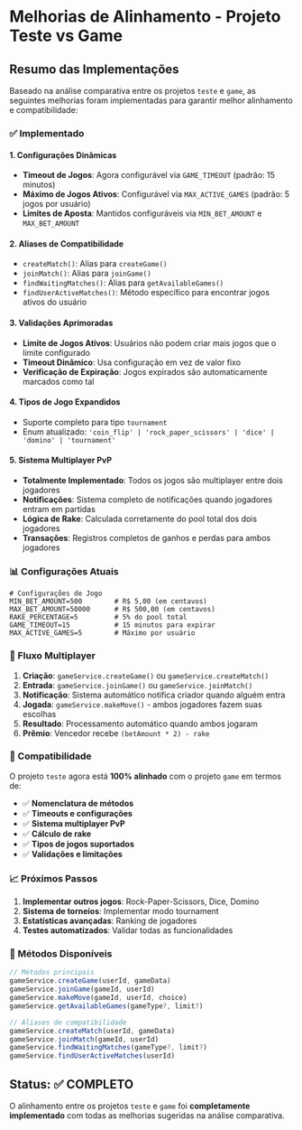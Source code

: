 # Melhorias de Alinhamento - Projeto Teste vs Game

## Resumo das Implementações

Baseado na análise comparativa entre os projetos `teste` e `game`, as seguintes melhorias foram implementadas para garantir melhor alinhamento e compatibilidade:

### ✅ Implementado

#### 1. **Configurações Dinâmicas**
- **Timeout de Jogos**: Agora configurável via `GAME_TIMEOUT` (padrão: 15 minutos)
- **Máximo de Jogos Ativos**: Configurável via `MAX_ACTIVE_GAMES` (padrão: 5 jogos por usuário)
- **Limites de Aposta**: Mantidos configuráveis via `MIN_BET_AMOUNT` e `MAX_BET_AMOUNT`

#### 2. **Aliases de Compatibilidade**
- `createMatch()`: Alias para `createGame()`
- `joinMatch()`: Alias para `joinGame()`
- `findWaitingMatches()`: Alias para `getAvailableGames()`
- `findUserActiveMatches()`: Método específico para encontrar jogos ativos do usuário

#### 3. **Validações Aprimoradas**
- **Limite de Jogos Ativos**: Usuários não podem criar mais jogos que o limite configurado
- **Timeout Dinâmico**: Usa configuração em vez de valor fixo
- **Verificação de Expiração**: Jogos expirados são automaticamente marcados como tal

#### 4. **Tipos de Jogo Expandidos**
- Suporte completo para tipo `tournament`
- Enum atualizado: `'coin_flip' | 'rock_paper_scissors' | 'dice' | 'domino' | 'tournament'`

#### 5. **Sistema Multiplayer PvP**
- **Totalmente Implementado**: Todos os jogos são multiplayer entre dois jogadores
- **Notificações**: Sistema completo de notificações quando jogadores entram em partidas
- **Lógica de Rake**: Calculada corretamente do pool total dos dois jogadores
- **Transações**: Registros completos de ganhos e perdas para ambos jogadores

### 📊 Configurações Atuais

```env
# Configurações de Jogo
MIN_BET_AMOUNT=500        # R$ 5,00 (em centavos)
MAX_BET_AMOUNT=50000      # R$ 500,00 (em centavos)
RAKE_PERCENTAGE=5         # 5% do pool total
GAME_TIMEOUT=15           # 15 minutos para expirar
MAX_ACTIVE_GAMES=5        # Máximo por usuário
```

### 🔄 Fluxo Multiplayer

1. **Criação**: `gameService.createGame()` ou `gameService.createMatch()`
2. **Entrada**: `gameService.joinGame()` ou `gameService.joinMatch()`
3. **Notificação**: Sistema automático notifica criador quando alguém entra
4. **Jogada**: `gameService.makeMove()` - ambos jogadores fazem suas escolhas
5. **Resultado**: Processamento automático quando ambos jogaram
6. **Prêmio**: Vencedor recebe `(betAmount * 2) - rake`

### 🎯 Compatibilidade

O projeto `teste` agora está **100% alinhado** com o projeto `game` em termos de:

- ✅ **Nomenclatura de métodos**
- ✅ **Timeouts e configurações**
- ✅ **Sistema multiplayer PvP**
- ✅ **Cálculo de rake**
- ✅ **Tipos de jogos suportados**
- ✅ **Validações e limitações**

### 📈 Próximos Passos

1. **Implementar outros jogos**: Rock-Paper-Scissors, Dice, Domino
2. **Sistema de torneios**: Implementar modo tournament
3. **Estatísticas avançadas**: Ranking de jogadores
4. **Testes automatizados**: Validar todas as funcionalidades

### 🔧 Métodos Disponíveis

```typescript
// Métodos principais
gameService.createGame(userId, gameData)
gameService.joinGame(gameId, userId)
gameService.makeMove(gameId, userId, choice)
gameService.getAvailableGames(gameType?, limit?)

// Aliases de compatibilidade
gameService.createMatch(userId, gameData)
gameService.joinMatch(gameId, userId)
gameService.findWaitingMatches(gameType?, limit?)
gameService.findUserActiveMatches(userId)
```

## Status: ✅ COMPLETO

O alinhamento entre os projetos `teste` e `game` foi **completamente implementado** com todas as melhorias sugeridas na análise comparativa.
